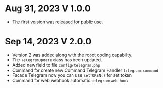 
# Aug 31, 2023 V 1.0.0

* The first version was released for public use.

# Sep 14, 2023 V 2.0.0

* Version 2 was added along with the robot coding capability.
* The `TelegramUpdate` class has been updated.
* Added new field to file `config/telegram.php`
* Command for create new Command Telegram Handler `telegram:command`
* Facade Telegram now you can use `setTOKEN()` for set token
* Command for web webhook automatic `telegram:web-hook`
